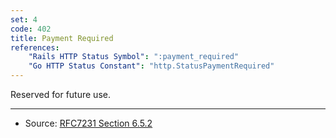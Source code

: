 ```yaml
---
set: 4
code: 402
title: Payment Required
references:
    "Rails HTTP Status Symbol": ":payment_required"
    "Go HTTP Status Constant": "http.StatusPaymentRequired"
---
```


Reserved for future use.

---

* Source: [RFC7231 Section 6.5.2][1]

[1]: <http://tools.ietf.org/html/rfc7231#section-6.5.2>
